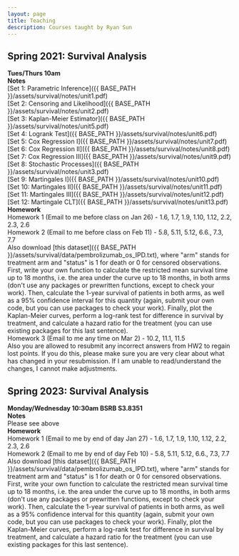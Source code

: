 ```yaml
---
layout: page
title: Teaching
description: Courses taught by Ryan Sun
---
```


## Spring 2021: Survival Analysis
**Tues/Thurs 10am**<br/>
**Notes**<br/>
[Set 1: Parametric Inference]({{ BASE_PATH }}/assets/survival/notes/unit1.pdf)<br/>
[Set 2: Censoring and Likelihood]({{ BASE_PATH }}/assets/survival/notes/unit2.pdf)<br/>
[Set 3: Kaplan-Meier Estimator]({{ BASE_PATH }}/assets/survival/notes/unit5.pdf)<br/>
[Set 4: Logrank Test]({{ BASE_PATH }}/assets/survival/notes/unit6.pdf)<br/>
[Set 5: Cox Regression I]({{ BASE_PATH }}/assets/survival/notes/unit7.pdf)<br/>
[Set 6: Cox Regression II]({{ BASE_PATH }}/assets/survival/notes/unit8.pdf)<br/>
[Set 7: Cox Regression III]({{ BASE_PATH }}/assets/survival/notes/unit9.pdf)<br/>
[Set 8: Stochastic Processes]({{ BASE_PATH }}/assets/survival/notes/unit3.pdf)<br/>
[Set 9: Martingales I]({{ BASE_PATH }}/assets/survival/notes/unit10.pdf)<br/>
[Set 10: Martingales II]({{ BASE_PATH }}/assets/survival/notes/unit11.pdf)<br/>
[Set 11: Martingales III]({{ BASE_PATH }}/assets/survival/notes/unit12.pdf)<br/>
[Set 12: Martingale CLT]({{ BASE_PATH }}/assets/survival/notes/unit13.pdf)<br/>
**Homework**<br/>
Homework 1 (Email to me before class on Jan 26) - 1.6, 1.7, 1.9, 1.10, 1.12, 2.2, 2.3, 2.6<br/>
Homework 2 (Email to me before class on Feb 11) - 5.8, 5.11, 5.12, 6.6., 7.3, 7.7<br/>
Also download [this dataset]({{ BASE_PATH }}/assets/survival/data/pembrolizumab_os_IPD.txt),
where "arm" stands for treatment arm and "status" is 1 for death or 0 for censored observations.
First, write your own function to calculate the restricted mean survival time up to 18 months, i.e.
the area under the curve up to 18 months, in both arms (don't use any packages or prewritten functions,
except to check your work). Then, calculate the 1-year survival of patients in both arms, as well as 
a 95% confidence interval for this quantity (again, submit your own code, but you can use packages
to check your work). Finally, plot the Kaplan-Meier curves, perform a log-rank test for difference
in survival by treatment, and calculate a hazard ratio for the treatment (you can use existing packages for this last sentence).<br/>
Homework 3 (Email to me any time on Mar 2) - 10.2, 11.1, 11.5<br/>
Also you are allowed to resubmit any incorrect answers from HW2 to regain lost points. If you do this, please make sure you are very clear about what has changed in your resubmission. If I am unable to read/understand the changes, I cannot make adjustments.<br/>

## Spring 2023: Survival Analysis
**Monday/Wednesday 10:30am BSRB S3.8351**<br/>
**Notes**<br/>
Please see above<br/>
**Homework**<br/>
Homework 1 (Email to me by end of day Jan 27) - 1.6, 1.7, 1.9, 1.10, 1.12, 2.2, 2.3, 2.6<br/>
Homework 2 (Email to me by end of day Feb 10) - 5.8, 5.11, 5.12, 6.6., 7.3, 7.7<br/>
Also download [this dataset]({{ BASE_PATH }}/assets/survival/data/pembrolizumab_os_IPD.txt),
where "arm" stands for treatment arm and "status" is 1 for death or 0 for censored observations.
First, write your own function to calculate the restricted mean survival time up to 18 months, i.e.
the area under the curve up to 18 months, in both arms (don't use any packages or prewritten functions,
except to check your work). Then, calculate the 1-year survival of patients in both arms, as well as
a 95% confidence interval for this quantity (again, submit your own code, but you can use packages
to check your work). Finally, plot the Kaplan-Meier curves, perform a log-rank test for difference
in survival by treatment, and calculate a hazard ratio for the treatment (you can use existing packages for this last sentence).






